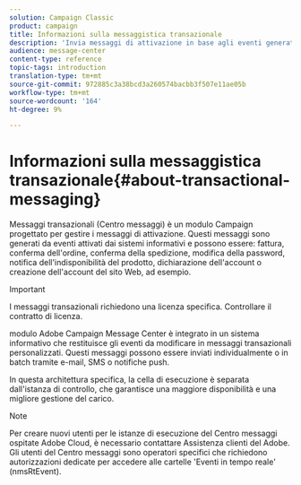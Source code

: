 ```yaml
---
solution: Campaign Classic
product: campaign
title: Informazioni sulla messaggistica transazionale
description: 'Invia messaggi di attivazione in base agli eventi generati dai sistemi di informazione. '
audience: message-center
content-type: reference
topic-tags: introduction
translation-type: tm+mt
source-git-commit: 972885c3a38bcd3a260574bacbb3f507e11ae05b
workflow-type: tm+mt
source-wordcount: '164'
ht-degree: 9%

---
```



# Informazioni sulla messaggistica transazionale{#about-transactional-messaging}

Messaggi transazionali (Centro messaggi) è un modulo Campaign progettato per gestire i messaggi di attivazione. Questi messaggi sono generati da eventi attivati dai sistemi informativi e possono essere: fattura, conferma dell&#39;ordine, conferma della spedizione, modifica della password, notifica dell&#39;indisponibilità del prodotto, dichiarazione dell&#39;account o creazione dell&#39;account del sito Web, ad esempio.

>[!IMPORTANT]
>
>I messaggi transazionali richiedono una licenza specifica. Controllare il contratto di licenza.

 modulo Adobe Campaign Message Center è integrato in un sistema informativo che restituisce gli eventi da modificare in messaggi transazionali personalizzati. Questi messaggi possono essere inviati individualmente o in batch tramite e-mail, SMS o notifiche push.

In questa architettura specifica, la cella di esecuzione è separata dall&#39;istanza di controllo, che garantisce una maggiore disponibilità e una migliore gestione del carico.

>[!NOTE]
>
>Per creare nuovi utenti per le istanze di esecuzione del Centro messaggi ospitate  Adobe Cloud, è necessario contattare  Assistenza clienti del Adobe. Gli utenti del Centro messaggi sono operatori specifici che richiedono autorizzazioni dedicate per accedere alle cartelle &#39;Eventi in tempo reale&#39; (nmsRtEvent).
